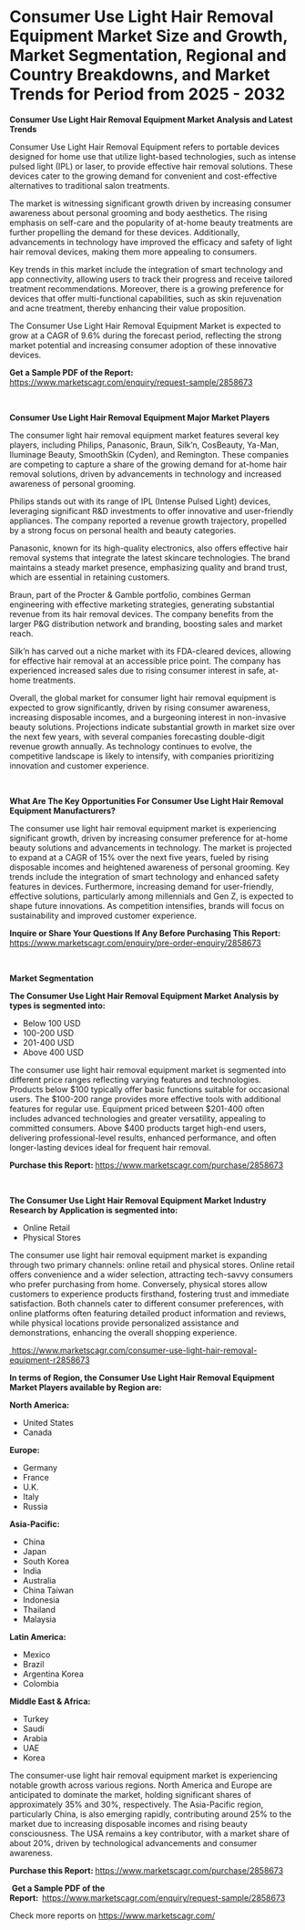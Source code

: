 <p><h1>Consumer Use Light Hair Removal Equipment Market Size and Growth, Market Segmentation, Regional and Country Breakdowns, and Market Trends for Period from 2025 -  2032</h1></p><p><strong>Consumer Use Light Hair Removal Equipment Market Analysis and Latest Trends</strong></p>
<p><p>Consumer Use Light Hair Removal Equipment refers to portable devices designed for home use that utilize light-based technologies, such as intense pulsed light (IPL) or laser, to provide effective hair removal solutions. These devices cater to the growing demand for convenient and cost-effective alternatives to traditional salon treatments.</p><p>The market is witnessing significant growth driven by increasing consumer awareness about personal grooming and body aesthetics. The rising emphasis on self-care and the popularity of at-home beauty treatments are further propelling the demand for these devices. Additionally, advancements in technology have improved the efficacy and safety of light hair removal devices, making them more appealing to consumers.</p><p>Key trends in this market include the integration of smart technology and app connectivity, allowing users to track their progress and receive tailored treatment recommendations. Moreover, there is a growing preference for devices that offer multi-functional capabilities, such as skin rejuvenation and acne treatment, thereby enhancing their value proposition.</p><p>The Consumer Use Light Hair Removal Equipment Market is expected to grow at a CAGR of 9.6% during the forecast period, reflecting the strong market potential and increasing consumer adoption of these innovative devices.</p></p>
<p><strong>Get a Sample PDF of the Report:&nbsp;</strong> <a href="https://www.marketscagr.com/enquiry/request-sample/2858673?utm_campaign=2723&utm_medium=2&utm_source=Github&utm_content=ia&utm_term=12032025&utm_id=consumer-use-light-hair-removal-equipment">https://www.marketscagr.com/enquiry/request-sample/2858673</a></p>
<p>&nbsp;</p>
<p><strong>Consumer Use Light Hair Removal Equipment Major Market Players</strong></p>
<p><p>The consumer light hair removal equipment market features several key players, including Philips, Panasonic, Braun, Silk’n, CosBeauty, Ya-Man, Iluminage Beauty, SmoothSkin (Cyden), and Remington. These companies are competing to capture a share of the growing demand for at-home hair removal solutions, driven by advancements in technology and increased awareness of personal grooming.</p><p>Philips stands out with its range of IPL (Intense Pulsed Light) devices, leveraging significant R&D investments to offer innovative and user-friendly appliances. The company reported a revenue growth trajectory, propelled by a strong focus on personal health and beauty categories.</p><p>Panasonic, known for its high-quality electronics, also offers effective hair removal systems that integrate the latest skincare technologies. The brand maintains a steady market presence, emphasizing quality and brand trust, which are essential in retaining customers.</p><p>Braun, part of the Procter & Gamble portfolio, combines German engineering with effective marketing strategies, generating substantial revenue from its hair removal devices. The company benefits from the larger P&G distribution network and branding, boosting sales and market reach.</p><p>Silk’n has carved out a niche market with its FDA-cleared devices, allowing for effective hair removal at an accessible price point. The company has experienced increased sales due to rising consumer interest in safe, at-home treatments.</p><p>Overall, the global market for consumer light hair removal equipment is expected to grow significantly, driven by rising consumer awareness, increasing disposable incomes, and a burgeoning interest in non-invasive beauty solutions. Projections indicate substantial growth in market size over the next few years, with several companies forecasting double-digit revenue growth annually. As technology continues to evolve, the competitive landscape is likely to intensify, with companies prioritizing innovation and customer experience.</p></p>
<p>&nbsp;</p>
<p><strong>What Are The Key Opportunities For Consumer Use Light Hair Removal Equipment Manufacturers?</strong></p>
<p><p>The consumer use light hair removal equipment market is experiencing significant growth, driven by increasing consumer preference for at-home beauty solutions and advancements in technology. The market is projected to expand at a CAGR of 15% over the next five years, fueled by rising disposable incomes and heightened awareness of personal grooming. Key trends include the integration of smart technology and enhanced safety features in devices. Furthermore, increasing demand for user-friendly, effective solutions, particularly among millennials and Gen Z, is expected to shape future innovations. As competition intensifies, brands will focus on sustainability and improved customer experience.</p></p>
<p><strong>Inquire or Share Your Questions If Any Before Purchasing This Report:</strong> <a href="https://www.marketscagr.com/enquiry/pre-order-enquiry/2858673?utm_campaign=2723&utm_medium=2&utm_source=Github&utm_content=ia&utm_term=12032025&utm_id=consumer-use-light-hair-removal-equipment">https://www.marketscagr.com/enquiry/pre-order-enquiry/2858673</a></p>
<p>&nbsp;</p>
<p><strong>Market Segmentation</strong></p>
<p><strong>The Consumer Use Light Hair Removal Equipment Market Analysis by types is segmented into:</strong></p>
<p><ul><li>Below 100 USD</li><li>100-200 USD</li><li>201-400 USD</li><li>Above 400 USD</li></ul></p>
<p><p>The consumer use light hair removal equipment market is segmented into different price ranges reflecting varying features and technologies. Products below $100 typically offer basic functions suitable for occasional users. The $100-200 range provides more effective tools with additional features for regular use. Equipment priced between $201-400 often includes advanced technologies and greater versatility, appealing to committed consumers. Above $400 products target high-end users, delivering professional-level results, enhanced performance, and often longer-lasting devices ideal for frequent hair removal.</p></p>
<p><strong>Purchase this Report:&nbsp;</strong><a href="https://www.marketscagr.com/purchase/2858673?utm_campaign=2723&utm_medium=2&utm_source=Github&utm_content=ia&utm_term=12032025&utm_id=consumer-use-light-hair-removal-equipment">https://www.marketscagr.com/purchase/2858673</a></p>
<p>&nbsp;</p>
<p><strong>The Consumer Use Light Hair Removal Equipment Market Industry Research by Application is segmented into:</strong></p>
<p><ul><li>Online Retail</li><li>Physical Stores</li></ul></p>
<p><p>The consumer use light hair removal equipment market is expanding through two primary channels: online retail and physical stores. Online retail offers convenience and a wider selection, attracting tech-savvy consumers who prefer purchasing from home. Conversely, physical stores allow customers to experience products firsthand, fostering trust and immediate satisfaction. Both channels cater to different consumer preferences, with online platforms often featuring detailed product information and reviews, while physical locations provide personalized assistance and demonstrations, enhancing the overall shopping experience.</p></p>
<p><a href="https://www.marketscagr.com/consumer-use-light-hair-removal-equipment-r2858673?utm_campaign=2723&utm_medium=2&utm_source=Github&utm_content=ia&utm_term=12032025&utm_id=consumer-use-light-hair-removal-equipment">&nbsp;https://www.marketscagr.com/consumer-use-light-hair-removal-equipment-r2858673</a></p>
<p><strong>In terms of Region, the Consumer Use Light Hair Removal Equipment Market Players available by Region are:</strong></p>
<p>
    <p> <strong> North America: </strong>
        <ul>
            <li>United States</li>
            <li>Canada</li>
        </ul>
        </p> 
    <p> <strong> Europe: </strong>
        <ul>
            <li>Germany</li>
            <li>France</li>
            <li>U.K.</li>
            <li>Italy</li>
            <li>Russia</li>
        </ul>
        </p> 
    <p> <strong> Asia-Pacific: </strong>
        <ul>
            <li>China</li>
            <li>Japan</li>
            <li>South Korea</li>
            <li>India</li>
            <li>Australia</li>
            <li>China Taiwan</li>
            <li>Indonesia</li>
            <li>Thailand</li>
            <li>Malaysia</li>
        </ul>
        </p> 
    <p> <strong> Latin America: </strong>
        <ul>
            <li>Mexico</li>
            <li>Brazil</li>
            <li>Argentina Korea</li>
            <li>Colombia</li>
        </ul>
        </p> 
    <p> <strong> Middle East & Africa: </strong>
        <ul>
            <li>Turkey</li>
            <li>Saudi</li>
            <li>Arabia</li>
            <li>UAE</li>
            <li>Korea</li>
        </ul>
    </p>
    </p>
<p><p>The consumer-use light hair removal equipment market is experiencing notable growth across various regions. North America and Europe are anticipated to dominate the market, holding significant shares of approximately 35% and 30%, respectively. The Asia-Pacific region, particularly China, is also emerging rapidly, contributing around 25% to the market due to increasing disposable incomes and rising beauty consciousness. The USA remains a key contributor, with a market share of about 20%, driven by technological advancements and consumer awareness.</p></p>
<p><strong>Purchase this Report: </strong><a href="https://www.marketscagr.com/purchase/2858673?utm_campaign=2723&utm_medium=2&utm_source=Github&utm_content=ia&utm_term=12032025&utm_id=consumer-use-light-hair-removal-equipment">https://www.marketscagr.com/purchase/2858673</a></p>
<p>&nbsp;<strong>Get a Sample PDF of the Report:&nbsp;&nbsp;</strong><a href="https://www.marketscagr.com/enquiry/request-sample/2858673?utm_campaign=2723&utm_medium=2&utm_source=Github&utm_content=ia&utm_term=12032025&utm_id=consumer-use-light-hair-removal-equipment">https://www.marketscagr.com/enquiry/request-sample/2858673</a></p>
<p><strong></strong></p>
<p>Check more reports on <a href="https://www.marketscagr.com/?utm_campaign=2723&utm_medium=2&utm_source=Github&utm_content=ia&utm_term=12032025&utm_id=consumer-use-light-hair-removal-equipment">https://www.marketscagr.com/</a></p>